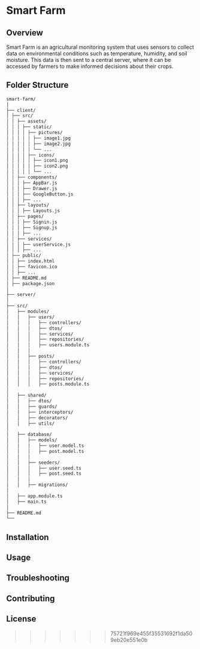 # Smart Farm

## Overview

Smart Farm is an agricultural monitoring system that uses sensors to collect data on environmental conditions such as temperature, humidity, and soil moisture. This data is then sent to a central server, where it can be accessed by farmers to make informed decisions about their crops.

## Folder Structure
```bash
smart-farm/
│
├── client/
│ ├── src/
│ │ ├── assets/
│ │ │ ├── static/
│ │ │ │ ├── pictures/
│ │ │ │ │ ├── image1.jpg
│ │ │ │ │ ├── image2.jpg
│ │ │ │ │ └── ...
│ │ │ │ ├── icons/
│ │ │ │ │ ├── icon1.png
│ │ │ │ │ ├── icon2.png
│ │ │ │ │ └── ...
│ │ ├── components/
│ │ │ ├── AppBar.js
│ │ │ ├── Drawer.js
│ │ │ ├── GoogleButton.js
│ │ │ ├── ...
│ │ ├── layouts/
│ │ │ ├── Layouts.js
│ │ ├── pages/
│ │ │ ├── Signin.js
│ │ │ ├── Signup.js
│ │ │ ├── ...
│ │ ├── services/
│ │ │ ├── userService.js
│ │ │ ├── ...
│ ├── public/
│ │ ├── index.html
│ │ ├── favicon.ico
│ │ ├── ...
│ ├── README.md
│ ├── package.json
│
├── server/
│
├── src/
│   ├── modules/
│   │   ├── users/
│   │   │   ├── controllers/
│   │   │   ├── dtos/
│   │   │   ├── services/
│   │   │   ├── repositories/
│   │   │   ├── users.module.ts
│   │   │
│   │   ├── posts/
│   │   │   ├── controllers/
│   │   │   ├── dtos/
│   │   │   ├── services/
│   │   │   ├── repositories/
│   │   │   ├── posts.module.ts
│
│   ├── shared/
│   │   ├── dtos/
│   │   ├── guards/
│   │   ├── interceptors/
│   │   ├── decorators/
│   │   ├── utils/
│
│   ├── database/
│   │   ├── models/
│   │   │   ├── user.model.ts
│   │   │   ├── post.model.ts
│   │   │
│   │   ├── seeders/
│   │   │   ├── user.seed.ts
│   │   │   ├── post.seed.ts
│   │   │
│   │   ├── migrations/
│
│   ├── app.module.ts
│   ├── main.ts
│
├── README.md
└── 
```


## Installation

## Usage

## Troubleshooting

## Contributing

## License
>>>>>>> 75721f969e455f35531692f1da509eb20e551e0b


